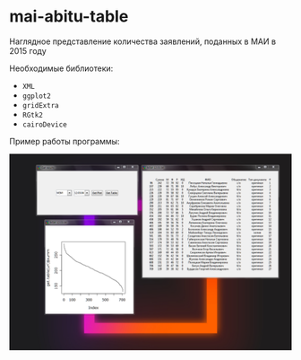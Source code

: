 # mai-abitu-table
Наглядное представление количества заявлений, поданных в МАИ в 2015 году

Необходимые библиотеки:
 - `XML`
 - `ggplot2`
 - `gridExtra`
 - `RGtk2`
 - `cairoDevice`

Пример работы программы:

![](screenshot.png)
